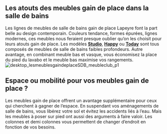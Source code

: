 ## Les atouts des meubles gain de place dans la salle de bains
Les lignes de meubles de salle de bains gain de place Lapeyre font la part belle au design contemporain.
Couleurs tendance, formes épurées, lignes modernes, ces meubles nous feraient presque oublier qu’on les choisit pour leurs atouts gain de place.
Les modèles [**Studio**](/modele-studio-colonne-de-salle-de-bains-FPC1221918), [**Happy**](/modele-happy-ensemble-de-meuble-de-salle-de-bains-FPC1241125) ou [**Today**](/modele-today-colonne-de-salle-de-bains-FPC1238834) sont tous composés de meubles de salle de bains faibles profondeurs. Autre avantage, en combinant meuble bas et vasque, vous économisez la place du pied du lavabo et le meuble bas maximise vos rangements.
![desktop_lesmeublesgaindeplaceSDB_meubleclub_p1](//statics.lapeyre.fr/img/contrib/2bdd4da300211e45/desktop_lesmeublesgaindeplaceSDB_meubleclub_p1.jpg)
##
## Espace ou mobilité pour vos meubles gain de place ?
Les meubles gain de place offrent un avantage supplémentaire pour ceux qui cherchent à gagner de l’espace. En suspendant vos aménagements de salle de bains, vous libérez votre sol et évitez les accidents liés à l’eau.
Mais les meubles à poser sur pied ont aussi des arguments à faire valoir. Les colonnes et demi colonnes vous permettent de changer d’endroit en fonction de vos besoins.